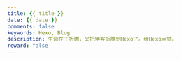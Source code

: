 ```yaml
---
title: {{ title }}
date: {{ date }}
comments: false
keywords: Hexo, Blog
description: 生命在于折腾，又把博客折腾到Hexo了。给Hexo点赞。
reward: false
---
```


